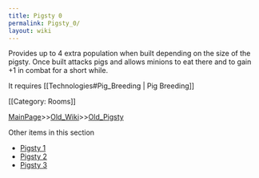 ```yaml
---
title: Pigsty 0
permalink: Pigsty_0/
layout: wiki
---
```

Provides up to 4 extra population when built depending on the size of the pigsty. Once built attacks pigs and allows minions to eat there and to gain +1 in combat for a short while.

It requires [[Technologies#Pig_Breeding | Pig Breeding]]

[[Category: Rooms]]

[MainPage](/keeperrl_wiki/ "wikilink")>>[Old_Wiki](/keeperrl_wiki/Old_Wiki "wikilink")>>[Old_Pigsty](/keeperrl_wiki/Old_Pigsty "wikilink")

Other items in this section
-    [Pigsty 1](/keeperrl_wiki/Pigsty_1 "wikilink")
-    [Pigsty 2](/keeperrl_wiki/Pigsty_2 "wikilink")
-    [Pigsty 3](/keeperrl_wiki/Pigsty_3 "wikilink")
